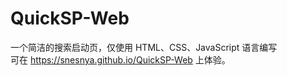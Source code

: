 # QuickSP-Web
一个简洁的搜索启动页，仅使用 HTML、CSS、JavaScript 语言编写  
可在 https://snesnya.github.io/QuickSP-Web 上体验。
